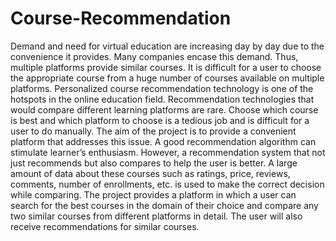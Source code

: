 # Course-Recommendation
  Demand and need for virtual education are increasing day by day due to the convenience it provides. Many companies
encase this demand. Thus, multiple platforms provide similar courses. It is difficult for a user to choose the appropriate
course from a huge number of courses available on multiple platforms. Personalized course recommendation technology is one
of the hotspots in the online education field. Recommendation technologies that would compare different learning platforms
are rare. Choose which course is best and which platform to choose is a tedious job and is difficult for a user to do
manually. The aim of the project is to provide a convenient platform that addresses this issue. A good recommendation
algorithm can stimulate learner’s enthusiasm. However, a recommendation system that not just recommends but also compares
to help the user is better. A large amount of data about these courses such as ratings, price, reviews, comments, number
of enrollments, etc. is used to make the correct decision while comparing. The project provides a platform in which a user
can search for the best courses in the domain of their choice and compare any two similar courses from different platforms
in detail. The user will also receive recommendations for similar courses. 


